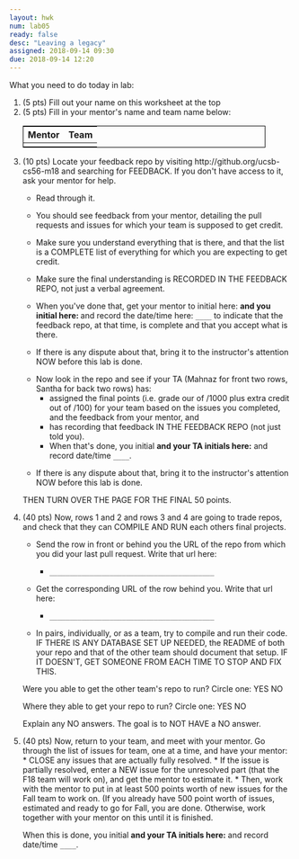 ```yaml
---
layout: hwk
num: lab05
ready: false
desc: "Leaving a legacy"
assigned: 2018-09-14 09:30
due: 2018-09-14 12:20
---
```


What you need to do today in lab:

<ol>
<li> (5 pts) Fill out your name on this worksheet at the top</li>
<li> (5 pts) Fill in your mentor's name and team name below:

<style>
div.fill-in-table table {
  border:1px solid black;
  width: 90%;
  text-align:center;
}
</style>

<div class="fill-in-table" markdown="1">
  
| Mentor | Team |
|-|-|
| | |

</div>
</li>

<li markdown="1"> (10 pts) Locate your feedback repo by visiting http://github.org/ucsb-cs56-m18 and searching for FEEDBACK.
  If you don't have access to it, ask your mentor for help.
  
* Read through it.  
* You should see  feedback from your mentor, detailing the pull requests and issues for which your team is supposed to get credit.
* Make sure you understand everything that is there, and that the list is a COMPLETE list of everything for which you are expecting to get credit.  
* Make sure the final understanding is RECORDED IN THE FEEDBACK REPO, not just a verbal agreement.
* When you've done that, get your mentor to initial here: <code>____</code> and you initial here: <code>____</code>  and record the date/time here: <code>____</code>  to indicate that the feedback repo, at that time, is complete and that you accept what is there.
* If there is any dispute about that, bring it to the instructor's attention NOW before this lab is done.
  </li> 
  
  <li markdown="1"> Now look in the repo and see if your TA (Mahnaz for front two rows, Santha for back two rows) has:
  
  * assigned the final points (i.e. grade our of /1000 plus extra credit out of /100) for your team based on the issues you completed, and the feedback from your mentor, and
  * has recording that feedback IN THE FEEDBACK REPO (not just told you).
  * When that's done, you initial <code>____</code>  and your TA initials here:<code>____</code> and record date/time <code>____</code>.
* If there is any dispute about that, bring it to the instructor's attention NOW before this lab is done.

THEN TURN OVER THE PAGE FOR THE FINAL 50 points.

<div class="pagebreak"></div>

</li>
 
<li markdown="1"> (40 pts) Now, rows 1 and 2 and rows 3 and 4 are going to trade repos, and check that they can COMPILE AND RUN each others final projects.    
  
* Send the row in front or behind you the URL of the repo from which you did your last pull request.  Write that url here:   

   * <code>_________________________________________</code>

* Get the corresponding URL of the row behind you.  Write that url here:   

   * <code>_________________________________________</code>

* In pairs, individually, or as a team, try to compile and run their code.  IF THERE IS ANY DATABASE SET UP NEEDED, the README of both your repo and that of the other team should document that setup.  IF IT DOESN'T, GET SOMEONE FROM EACH TIME TO STOP AND FIX THIS.

Were you able to get the other team's repo to run? Circle one:  YES NO

Where they able to get your repo to run? Circle one:  YES NO

Explain any NO answers.   The goal is to NOT HAVE a NO answer.

</li>

<li markdown="1"> (40 pts) Now, return to your team, and meet with your mentor.  Go through the list of issues for team, one at a time, and have your mentor:
* CLOSE any issues that are actually fully resolved. 
* If the issue is partially resolved, enter a NEW issue for the unresolved part (that the F18 team will work on), and get the mentor to estimate it.
* Then, work with the mentor to put in at least 500 points worth of new issues for the Fall team to work on. (If you already have 500 point worth of issues, estimated and ready to go for Fall, you are done. Otherwise, work together with your mentor on this until it is finished.


When this is done, you initial <code>____</code>  and your TA initials here:<code>____</code> and record date/time <code>____</code>.
</li>
</ol>
